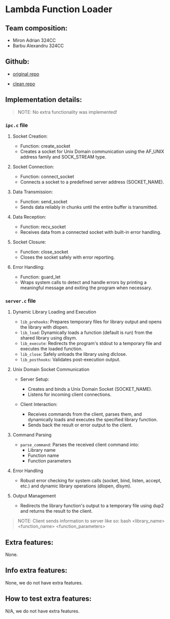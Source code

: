 # Lambda Function Loader

## Team composition:

- Miron Adrian 324CC
- Barbu Alexandru 324CC

## Github:

- [original repo](https://github.com/teodoradriann/hackSO)

- [clean repo](https://github.com/teodoradriann/hackSO)

## Implementation details:

> NOTE: No extra functionality was implemented!

### `ipc.c` file

1. Socket Creation:
    - Function: create_socket
    - Creates a socket for Unix Domain communication using the AF_UNIX address family and SOCK_STREAM type.

2. Socket Connection:
    - Function: connect_socket
    - Connects a socket to a predefined server address (SOCKET_NAME).

3. Data Transmission:
    - Function: send_socket
    - Sends data reliably in chunks until the entire buffer is transmitted.

4. Data Reception:
    - Function: recv_socket
    - Receives data from a connected socket with built-in error handling.

5. Socket Closure:
    - Function: close_socket
    - Closes the socket safely with error reporting.

6. Error Handling:
    - Function: guard_let
    - Wraps system calls to detect and handle errors by printing a meaningful message and exiting the program when necessary.

### `server.c` file

1. Dynamic Library Loading and Execution
    - `lib_prehooks`: Prepares temporary files for library output and opens the library with dlopen.
    - `lib_load`: Dynamically loads a function (default is run) from the shared library using dlsym.
    - `lib_execute`: Redirects the program's stdout to a temporary file and executes the loaded function.
    - `lib_close`: Safely unloads the library using dlclose.
    - `lib_posthooks`: Validates post-execution output.

2. Unix Domain Socket Communication
    - Server Setup:
        - Creates and binds a Unix Domain Socket (SOCKET_NAME).
        - Listens for incoming client connections.
    
    - Client Interaction:
        - Receives commands from the client, parses them, and dynamically loads and executes the specified library function.
        - Sends back the result or error output to the client.

3. Command Parsing
    - `parse_command`: Parses the received client command into:
        - Library name
        - Function name
        - Function parameters

4. Error Handling
    - Robust error checking for system calls (socket, bind, listen, accept, etc.) and dynamic library operations (dlopen, dlsym).

5. Output Management
    - Redirects the library function's output to a temporary file using dup2 and returns the result to the client.

> NOTE: Client sends information to server like so:
bash
    <library_name> <function_name> <function_parameters>


## Extra features:

None.

## Info extra features:

None, we do not have extra features.

## How to test extra features:

N/A, we do not have extra features.

